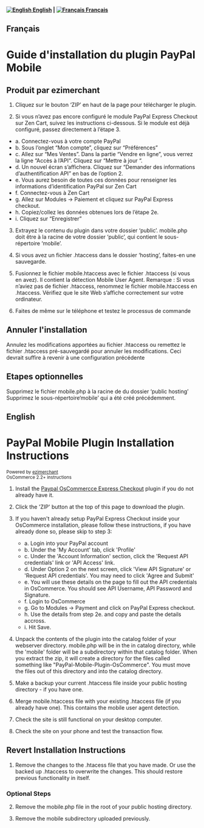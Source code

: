 <h4><a href="#english"><img src="https://raw.github.com/ontech/PayPal-Mobile-Plugin-Zen-Cart-Multilingual/master/mobile/images/flags/gb.png" alt="English" /> English</a> | <a href="#french"><img src="https://raw.github.com/ontech/PayPal-Mobile-Plugin-Zen-Cart-Multilingual/master/mobile/images/flags/fr.png" alt="Français" /> Français</a></h4>

<a name="french">Français</a>
------

Guide d'installation du plugin PayPal Mobile
============================================

Produit par ezimerchant
-----------------------

1. Cliquez sur le bouton ‘ZIP’ en haut de la page pour télécharger le plugin. 

2. Si vous n’avez pas encore configuré le module PayPal Express Checkout sur Zen Cart, suivez les instructions ci-dessous. Si le module est déjà configuré, passez directement à l’étape 3.
 * a. Connectez-vous à votre compte PayPal
 * b. Sous l’onglet “Mon compte”, cliquez sur “Préférences”
 * c. Allez sur “Mes Ventes”. Dans la partie “Vendre en ligne”, vous verrez la ligne “Accès à l’API“. Cliquez sur “Mettre à jour “.<br />
 * d. Un nouvel écran s’affichera. Cliquez sur “Demander des informations d’authentification API” en bas de l’option 2.  
 * e. Vous aurez besoin de toutes ces données pour renseigner les informations d’identification PayPal sur Zen Cart
 * f. Connectez-vous à Zen Cart
 * g. Allez sur Modules -> Paiement et cliquez sur PayPal Express checkout.
 * h. Copiez/collez les données obtenues lors de l’étape 2e. 
 * i. Cliquez sur “Enregistrer”

3. Extrayez le contenu du plugin dans votre dossier ‘public’. mobile.php doit être à la racine de votre dossier ‘public’, qui contient le sous-répertoire ‘mobile’.  

4. Si vous avez un fichier .htaccess dans le dossier ‘hosting’, faites-en une sauvegarde. 

5. Fusionnez le fichier mobile.htaccess avec le fichier .htaccess (si vous en avez). Il contient la détection Mobile User Agent. Remarque : Si vous n’aviez pas de fichier .htaccess, renommez le fichier mobile.htaccess en .htaccess.
Vérifiez que le site Web s’affiche correctement sur votre ordinateur. 

6. Faites de même sur le téléphone et testez le processus de commande

Annuler l'installation
----------------------

Annulez les modifications apportées au fichier .htaccess ou remettez le fichier .htaccess pré-sauvegardé pour annuler les modifications. Ceci devrait suffire à revenir à une configuration précédente 

Etapes optionnelles
-------------------

Supprimez le fichier mobile.php à la racine de du dossier ‘public hosting’
Supprimez le sous-répertoire‘mobile’ qui a été créé précédemment.

<a name="english">English</a>
-------
PayPal Mobile Plugin Installation Instructions
==============================================
<sup> Powered by [ezimerchant](http://ezimerchant.com/)</sup><br>
 <sup>OsCommerce 2.2+ instructions</sup>


1. Install the <a href="https://cms.paypal.com/us/cgi-bin/?cmd=_render-content&content_ID=developer/library_plugins_oscommerce">Paypal OsCommercce Express Checkout</a> plugin if you do not already have it.

1. Click the 'ZIP' button at the top of this page to download the plugin.

2. If you haven't already setup PayPal Express Checkout inside your OsCommerce installation, please follow these instructions, if you have already done so, please skip to step 3:
    + a. Login into your PayPal account
    + b. Under the 'My Account' tab, click 'Profile'
    + c. Under the 'Account Information' section, click the 'Request API credentials' link or 'API Access' link.
    + d. Under Option 2 on the next screen, click 'View API Signature' or 'Request API credentials'. You may need to click 'Agree and Submit'
    + e. You will use these details on the page to fill out the API credentials in OsCommerce. You should see API Username, API Password and Signature.
    + f. Login to OsCommerce
    + g. Go to Modules -> Payment and click on PayPal Express checkout.
    + h. Use the details from step 2e. and copy and paste the details accross. 
    + i. Hit Save.

3. Unpack the contents of the plugin into the catalog folder of your webserver directory. mobile.php will be in the in catalog directory, while the 'mobile' folder will be a subdirectory within that catalog folder. When you extract the zip, it will create a directory for the files called something like "PayPal-Mobile-Plugin-OsCommerce". You must move the files out of this directory and into the catalog directory. 

4. Make a backup your current .htaccess file inside your public hosting directory - if you have one.

5. Merge mobile.htaccess file with your existing .htaccess file (if you already have one). This contains the mobile user agent detection.

6. Check the site is still functional on your desktop computer.

7. Check the site on your phone and test the transaction flow.


Revert Installation Instructions
--------------------------------

1. Remove the changes to the .htacess file that you have made. Or use the backed up .htaccess to overwrite the changes. This should restore previous functionality in itself.



### Optional Steps


2. Remove the mobile.php file in the root of your public hosting directory.

3. Remove the mobile subdirectory uploaded previously.